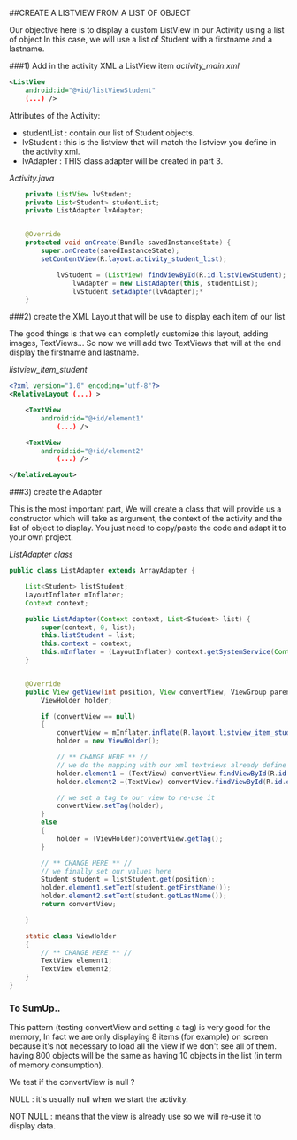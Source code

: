 ##CREATE A LISTVIEW FROM A LIST OF OBJECT

Our objective here is to display a custom ListView in our Activity using a list of object
In this case, we will use a list of Student with a firstname and a lastname.



###1) Add in the activity XML a ListView item
*activity_main.xml*
```xml
<ListView
    android:id="@+id/listViewStudent"
    (...) />
```

Attributes of the Activity:
- studentList : contain our list of Student objects.
- lvStudent : this is the listview that will match the listview you define in the activity xml.
- lvAdapter : THIS class adapter will be created in part 3.

*Activity.java*
```java
    private ListView lvStudent;
    private List<Student> studentList;
    private ListAdapter lvAdapter;


    @Override
    protected void onCreate(Bundle savedInstanceState) {
        super.onCreate(savedInstanceState);
        setContentView(R.layout.activity_student_list);

        	lvStudent = (ListView) findViewById(R.id.listViewStudent);
			    lvAdapter = new ListAdapter(this, studentList);
			    lvStudent.setAdapter(lvAdapter);*
    }

```



###2) create the XML Layout that will be use to display each item of our list

The good things is that we can completly customize this layout, adding images, TextViews...
So now we will add two TextViews that will at the end display the firstname and lastname.

*listview_item_student*
```xml
<?xml version="1.0" encoding="utf-8"?>
<RelativeLayout (...) >

    <TextView
        android:id="@+id/element1"
			(...) />

    <TextView
        android:id="@+id/element2"
			(...) />

</RelativeLayout>
```



###3) create the Adapter

This is the most important part, We will create a class that will provide us a constructor which will take
as argument, the context of the activity and the list of object to display.
You just need to copy/paste the code and adapt it to your own project.

*ListAdapter class*
```java
public class ListAdapter extends ArrayAdapter {

    List<Student> listStudent;
    LayoutInflater mInflater;
    Context context;

    public ListAdapter(Context context, List<Student> list) {
        super(context, 0, list);
        this.listStudent = list;
        this.context = context;
        this.mInflater = (LayoutInflater) context.getSystemService(Context.LAYOUT_INFLATER_SERVICE);
    }


    @Override
    public View getView(int position, View convertView, ViewGroup parent) {
        ViewHolder holder;

        if (convertView == null)
        {
            convertView = mInflater.inflate(R.layout.listview_item_student,parent,false);
            holder = new ViewHolder();

            // ** CHANGE HERE ** //
            // we do the mapping with our xml textviews already define in part 2)
            holder.element1 = (TextView) convertView.findViewById(R.id.element1);
            holder.element2 =(TextView) convertView.findViewById(R.id.element2);

            // we set a tag to our view to re-use it
            convertView.setTag(holder);
        }
        else
        {
            holder = (ViewHolder)convertView.getTag();
        }

        // ** CHANGE HERE ** //
        // we finally set our values here
        Student student = listStudent.get(position);
        holder.element1.setText(student.getFirstName());
        holder.element2.setText(student.getLastName());
        return convertView;

    }

    static class ViewHolder
    {
        // ** CHANGE HERE ** //
        TextView element1;
        TextView element2;
    }
}

```



### To SumUp..

This pattern (testing convertView and setting a tag) is very good for the memory,
In fact we are only displaying 8 items (for example) on screen
because it's not necessary to load all the view if we don't see all of them.
having 800 objects will be the same as having 10 objects in the list (in term of memory consumption).

We test if the convertView is null ?

NULL : it's usually null when we start the activity.

NOT NULL : means that the view is already use so we will re-use it to display data.

